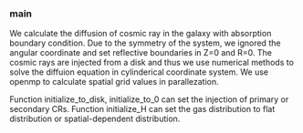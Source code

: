 ### main ###
  We calculate the diffusion of cosmic ray in the galaxy with absorption boundary condition. Due to the symmetry of the system, we ignored the angular coordinate and set reflective boundaries in Z=0 and R=0. The cosmic rays are injected from a disk and thus we use numerical methods to solve the diffuion equation in cylinderical coordinate system. We use openmp to calculate spatial grid values in parallezation. 

Function initialize_to_disk, initialize_to_0 can set the injection of primary or secondary CRs. 
Function initialize_H can set the gas distribution to flat distribution or spatial-dependent distribution.
